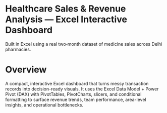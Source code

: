 # Healthcare Sales & Revenue Analysis — Excel Interactive Dashboard
Built in Excel using a real two‑month dataset of medicine sales across Delhi pharmacies.

# Overview
A compact, interactive Excel dashboard that turns messy transaction records into decision-ready visuals. It uses the Excel Data Model + Power Pivot (DAX) with PivotTables, PivotCharts, slicers, and conditional formatting to surface revenue trends, team performance, area-level insights, and operational bottlenecks.
